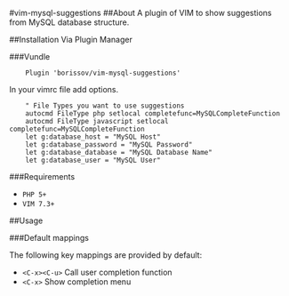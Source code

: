 #vim-mysql-suggestions
##About
A plugin of VIM to show suggestions from MySQL database structure.

##Installation
Via Plugin Manager

###Vundle
```viml
    Plugin 'borissov/vim-mysql-suggestions'
```

In your vimrc file add options.
```viml
    " File Types you want to use suggestions
    autocmd FileType php setlocal completefunc=MySQLCompleteFunction
    autocmd FileType javascript setlocal completefunc=MySQLCompleteFunction
    let g:database_host = "MySQL Host"
    let g:database_password = "MySQL Password"
    let g:database_database = "MySQL Database Name"
    let g:database_user = "MySQL User"
```

###Requirements
* `PHP 5+` 
* `VIM 7.3+` 

##Usage

###Default mappings

The following key mappings are provided by default: 
* `<C-x><C-u>` Call user completion function 
* `<C-x>` Show completion menu
